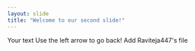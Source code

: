 ```yaml
---
layout: slide
title: "Welcome to our second slide!"
---
```

Your text
Use the left arrow to go back!
Add Raviteja447's file

